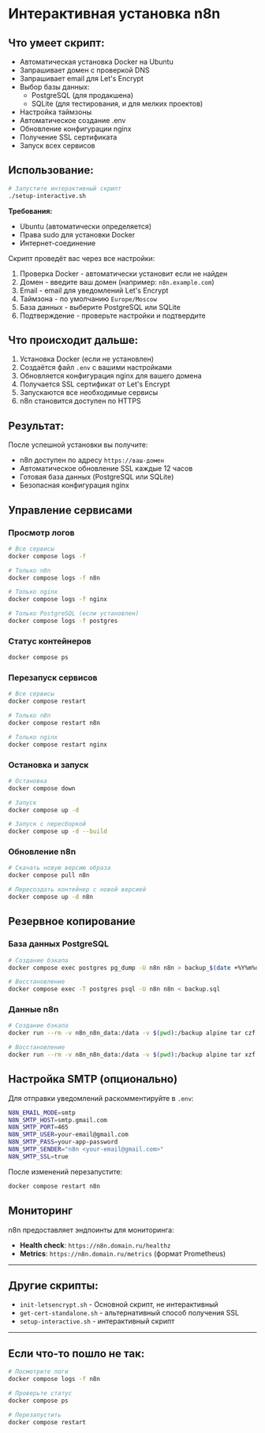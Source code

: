 # Интерактивная установка n8n

## Что умеет скрипт:

 - Автоматическая установка Docker на Ubuntu
 - Запрашивает домен с проверкой DNS
 - Запрашивает email для Let's Encrypt
 - Выбор базы данных:
   - PostgreSQL (для продакшена)
   - SQLite (для тестирования, и для мелких проектов)
 - Настройка таймзоны
 - Автоматическое создание .env
 - Обновление конфигурации nginx
 - Получение SSL сертификата
 - Запуск всех сервисов

## Использование:

```bash
# Запустите интерактивный скрипт
./setup-interactive.sh
```

**Требования:**
- Ubuntu (автоматически определяется)
- Права sudo для установки Docker
- Интернет-соединение

Скрипт проведёт вас через все настройки:

1. Проверка Docker - автоматически установит если не найден
2. Домен - введите ваш домен (например: `n8n.example.com`)
3. Email - email для уведомлений Let's Encrypt
4. Таймзона - по умолчанию `Europe/Moscow`
5. База данных - выберите PostgreSQL или SQLite
6. Подтверждение - проверьте настройки и подтвердите


## Что происходит дальше:

1. Установка Docker (если не установлен)
2. Создаётся файл `.env` с вашими настройками
3. Обновляется конфигурация nginx для вашего домена
4. Получается SSL сертификат от Let's Encrypt
5. Запускаются все необходимые сервисы
6. n8n становится доступен по HTTPS


## Результат:

После успешной установки вы получите:
- n8n доступен по адресу `https://ваш-домен`
- Автоматическое обновление SSL каждые 12 часов
- Готовая база данных (PostgreSQL или SQLite)
- Безопасная конфигурация nginx


## Управление сервисами

### Просмотр логов
```bash
# Все сервисы
docker compose logs -f

# Только n8n
docker compose logs -f n8n

# Только nginx
docker compose logs -f nginx

# Только PostgreSQL (если установлен)
docker compose logs -f postgres
```

### Статус контейнеров
```bash
docker compose ps
```

### Перезапуск сервисов
```bash
# Все сервисы
docker compose restart

# Только n8n
docker compose restart n8n

# Только nginx
docker compose restart nginx
```

### Остановка и запуск
```bash
# Остановка
docker compose down

# Запуск
docker compose up -d

# Запуск с пересборкой
docker compose up -d --build
```

### Обновление n8n
```bash
# Скачать новую версию образа
docker compose pull n8n

# Пересоздать контейнер с новой версией
docker compose up -d n8n
```


## Резервное копирование

### База данных PostgreSQL
```bash
# Создание бэкапа
docker compose exec postgres pg_dump -U n8n n8n > backup_$(date +%Y%m%d_%H%M%S).sql

# Восстановление
docker compose exec -T postgres psql -U n8n n8n < backup.sql
```

### Данные n8n

```bash
# Создание бэкапа
docker run --rm -v n8n_n8n_data:/data -v $(pwd):/backup alpine tar czf /backup/n8n_data_$(date +%Y%m%d_%H%M%S).tar.gz -C /data .

# Восстановление
docker run --rm -v n8n_n8n_data:/data -v $(pwd):/backup alpine tar xzf /backup/n8n_data.tar.gz -C /data
```


## Настройка SMTP (опционально)

Для отправки уведомлений раскомментируйте в `.env`:

```bash
N8N_EMAIL_MODE=smtp
N8N_SMTP_HOST=smtp.gmail.com
N8N_SMTP_PORT=465
N8N_SMTP_USER=your-email@gmail.com
N8N_SMTP_PASS=your-app-password
N8N_SMTP_SENDER="n8n <your-email@gmail.com>"
N8N_SMTP_SSL=true
```
После изменений перезапустите:
```bash
docker compose restart n8n
```


## Мониторинг

n8n предоставляет эндпоинты для мониторинга:

- **Health check**: `https://n8n.domain.ru/healthz`
- **Metrics**: `https://n8n.domain.ru/metrics` (формат Prometheus)


---

## Другие скрипты:

- `init-letsencrypt.sh` - Основной скрипт, не интерактивный
- `get-cert-standalone.sh` - альтернативный способ получения SSL
- `setup-interactive.sh` - интерактивный скрипт

---

## Если что-то пошло не так:

```bash
# Посмотрите логи
docker compose logs -f n8n

# Проверьте статус
docker compose ps

# Перезапустить
docker compose restart
```

